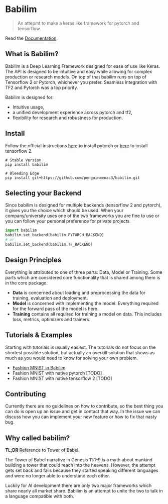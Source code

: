 <!--

#################################################
### THIS FILE WAS AUTOGENERATED! DO NOT EDIT! ###
#################################################
# file to edit: babilim-notebooks\index.ipynb
# command to build the docs after a change: nbdev_build_docs

-->

# Babilim

> An attepmt to make a keras like framework for pytorch and tensorflow.


Read the [Documentation](https://penguinmenac3.github.io/babilim/index.html).

## What is Babilim?

Babilim is a Deep Learning Framework designed for ease of use like Keras. The API is designed to be intuitive and easy while allowing for complex production or research models. On top of that babilim runs on top of Tensorflow 2 or Pytorch, whichever you prefer. Seamless integration with TF2 and Pytorch was a top priority.

Babilim is designed for:
* Intuitive usage,
* a unified development experience across pytorch and tf2,
* flexibility for research and robustness for production.

## Install

Follow the official instructions [here](https://pytorch.org/get-started/locally/) to install pytorch or [here](https://www.tensorflow.org/install) to install tensorflow 2.

```
# Stable Version
pip install babilim

# Bleeding Edge
pip install git+https://github.com/penguinmenac3/babilim.git
```

## Selecting your Backend

Since babilim is designed for multiple backends (tensorflow 2 and pytorch), it gives you the choice which should be used. When your company/university uses one of the two frameworks you are fine to use or you can follow your personal preference for private projects.

```python
import babilim
babilim.set_backend(babilim.PYTORCH_BACKEND)
# or
babilim.set_backend(babilim.TF_BACKEND)
```

## Design Principles

Everything is attributed to one of three parts: Data, Model or Training. Some parts which are considered core functionality that is shared among them is in the core package.

* **Data** is concerned about loading and preprocessing the data for training, evaluation and deployment.
* **Model** is concerned with implementing the model. Everything required for the forward pass of the model is here.
* **Training** contains all required for training a model on data. This includes loss, metrics, optimizers and trainers.

## Tutorials & Examples

Starting with tutorials is usually easiest.
The tutorials do not focus on the shortest possible solution, but actually an overkill solution that shows as much as you would need to know for solving your own problem.

* [Fashion MNIST in Babilim](https://github.com/penguinmenac3/babilim/blob/master/examples/fashion_mnist.ipynb)
* Fashion MNIST with native pytorch [TODO]
* Fashion MNIST with native tensorflow 2 [TODO]

## Contributing

Currently there are no guidelines on how to contribute, so the best thing you can do is open up an issue and get in contact that way.
In the issue we can discuss how you can implement your new feature or how to fix that nasty bug.

## Why called babilim?

**TL;DR** Reference to Tower of Babel.

The Tower of Babel narrative in Genesis 11:1-9 is a myth about mankind building a tower that could reach into the heavens.
However, the attempt gets set back and fails because they started speaking different languages and were no longer able to understand each other.

Luckily for AI development there are only two major frameworks which share nearly all market share.
Babilim is an attempt to unite the two to talk in a language compatible with both.
